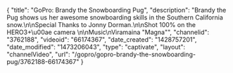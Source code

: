 {
    "title": "GoPro: Brandy the Snowboarding Pug",
    "description": "Brandy the Pug shows us her awesome snowboarding skills in the Southern California snow.\n\nSpecial Thanks to Jonny Dorman.\n\nShot 100% on the HERO3+\u00ae camera \n\nMusic\nViramaina \"Magna\"",
    "channelid": "3762188",
    "videoid": "66174367",
    "date_created": "1428757201",
    "date_modified": "1473206043",
    "type": "captivate",
    "layout": "channelVideo",
    "url": "\/gopro\/gopro-brandy-the-snowboarding-pug\/3762188-66174367"
}